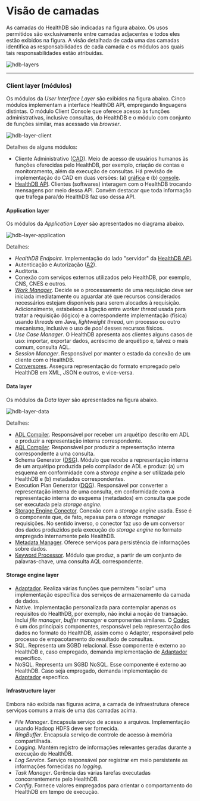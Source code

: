 
# Visão de camadas
As camadas do HealthDB são indicadas na figura abaixo. Os usos permitidos são exclusivamente entre camadas adjacentes e todos eles estão exibidos na figura. A visão detalhada de cada uma das camadas identifica as responsabilidades de cada camada e os módulos aos quais tais responsabilidades estão atribuídas.

![hdb-layers](https://cloud.githubusercontent.com/assets/1735792/24011441/8cdced5c-0a59-11e7-8527-4537c204a8f4.png)

***

### Client layer (módulos)
Os módulos da _User Interface Layer_ são exibidos na figura abaixo. Cinco módulos implementam a interface HealthDB API, empregando linguagens distintas. O módulo Client Console que oferece acesso às funções administrativas, inclusive consultas, do HealthDB e o módulo com conjunto de funções similar, mas acessado via _browser_. 

![hdb-layer-client](https://cloud.githubusercontent.com/assets/1735792/22626068/393e3e76-eb8c-11e6-9042-5e0dcfe9697f.png)

Detalhes de alguns módulos:

- Cliente Administrativo ([CAD](https://github.com/kyriosdata/db/wiki/CAD-(cliente))). Meio de acesso de usuários humanos às funções oferecidas pelo HealthDB, por exemplo, criação de contas e monitoramento, além da execução de consultas. Há previsão de implementação do CAD em duas versões: (a) [gráfica](https://github.com/kyriosdata/db/wiki/Cliente-(gui)) e (b) [console](https://github.com/kyriosdata/db/wiki/Cliente-(console)).
- [HealthDB API](https://github.com/kyriosdata/db/wiki/HealthDB-API). Clientes (softwares) interagem com o HealthDB trocando mensagens por meio dessa API. Convém destacar que toda informação que trafega para/do HealthDB faz uso dessa API.

#### Application layer
Os módulos da _Application Layer_ são apresentados no diagrama abaixo. 

![hdb-layer-application](https://cloud.githubusercontent.com/assets/1735792/22622583/3503510a-eb25-11e6-914d-52deff7ab441.png)

Detalhes:
- _HealthDB Endpoint_. Implementação do lado "servidor" da [HealthDB API](https://github.com/kyriosdata/db/wiki/HealthDB-API).
- Autenticação e Autorização ([A2](https://github.com/kyriosdata/db/wiki/Autentica%C3%A7%C3%A3o-e-Autoriza%C3%A7%C3%A3o-(A2))).
- Auditoria.
- Conexão com serviços externos utilizados pelo HealthDB, por exemplo, CNS, CNES e outros. 
- [_Work Manager_](https://github.com/kyriosdata/db/wiki/Work-Manager). Decide se o processamento de uma requisição deve ser iniciada imediatamente ou aguardar até que recursos considerados necessários estejam disponíveis para serem alocados à requisição. Adicionalmente, estabelece a ligação entre _worker thread_ usada para tratar a requisição (lógico) e a correspondente implementação (física) usando _threads_ em Java, _lightweight thread_, um processo ou outro mecanismo, inclusive o uso de _pool_ desses recursos físicos.
- _Use Case Manager_. O HealthDB apresenta aos clientes alguns casos de uso: importar, exportar dados, acréscimo de arquétipo e, talvez o mais comum, consulta AQL. 
- _Session Manager_. Responsável por manter o estado da conexão de um cliente com o HealthDB.  
- [Conversores](https://github.com/kyriosdata/db/wiki/Conversores). Assegura representação do formato empregado pelo HealthDB em XML, JSON e outros, e vice-versa.

#### Data layer
Os módulos da _Data layer_ são apresentados na figura abaixo. 

![hdb-layer-data](https://cloud.githubusercontent.com/assets/1735792/22618587/7257d7aa-eac7-11e6-9645-b095e86b18ca.png)

Detalhes:

- [ADL Compiler](https://github.com/kyriosdata/db/wiki/Compilador-ADL). Responsável por receber um arquétipo descrito em ADL e produzir a representação interna correspondente.
- [AQL Compiler](https://github.com/kyriosdata/db/wiki/Compilador-AQL). Responsável por produzir a representação interna correspondente a uma consulta.
- Schema Generator ([DSG](https://github.com/kyriosdata/db/wiki/Data-Schema-Generator-(DSG))). Módulo que recebe a representação interna de um arquétipo produzida pelo compilador de ADL e produz: (a) um esquema em conformidade com a _storage engine_ a ser utilizada pelo HealthDB e (b) metadados correspondentes. 
- Execution Plan Generator ([DQG](https://github.com/kyriosdata/db/wiki/Data-Query-Generator-(DQG))). Responsável por converter a representação interna de uma consulta, em conformidade com a representação interna do esquema (metadados) em consulta que pode ser executada pela _storage engine_.
- [Storage Engine Conector](https://github.com/kyriosdata/db/wiki/Storage-Engine-Connector-(SEC)). Conexão com a _storage engine_ usada. Esse é o componente que, de fato, repassa para o _storage manager_ requisições. No sentido inverso, o conector faz uso de um conversor dos dados produzidos pela execução do _storage engine_ no formato empregado internamente pelo HealthDB.
- [Metadata Manager](https://github.com/kyriosdata/db/wiki/Metadata). Oferece serviços para persistência de informações sobre dados. 
- [Keyword Processor](https://github.com/kyriosdata/db/wiki/Palavras-chave). Módulo que produz, a partir de um conjunto de palavras-chave, uma consulta AQL correspondente. 

#### Storage engine layer
- [Adaptador](https://github.com/kyriosdata/db/wiki/Adaptador). Realiza várias funções que permitem "isolar" uma implementação específica dos serviços de armazenamento da camada de dados.
- Native. Implementação personalizada para contemplar apenas os requisitos do HealthDB, por exemplo, não inclui a noção de transação. Inclui _file manager_, _buffer manager_ e componentes similares. O [Codec](https://github.com/kyriosdata/db/wiki/Codec) é um dos principais componentes, responsável pela representação dos dados no formato do HealthDB, assim como o Adapter, responsável pelo processo de empacotamento do resultado de consultas.
- SQL. Representa um SGBD relacional. Esse componente é externo ao HealthDB e, caso empregado, demanda implementação de [Adaptador](https://github.com/kyriosdata/db/wiki/Adaptador) específico. 
- NoSQL. Representa um SGBD NoSQL. Esse componente é externo ao HealthDB. Caso seja empregado, demanda implementação de [Adaptador](https://github.com/kyriosdata/db/wiki/Adaptador) específico.

#### Infrastructure layer
Embora não exibida nas figuras acima, a camada de infraestrutura oferece serviços comuns a mais de uma das camadas acima. 
- _File Manager_. Encapsula serviço de acesso a arquivos. Implementação usando Hadoop HDFS deve ser fornecida.
- _RingBuffer_. Encapsula serviço de controle de acesso à memória compartilhada.
- _Logging_. Mantém registro de informações relevantes geradas durante a execução do HealthDB.
- _Log Service_. Serviço responsável por registrar em meio persistente as informações fornecidas no _logging_.
- _Task Manager_. Gerência das várias tarefas executadas concorrentemente pelo HealthDB.
- _Config_. Fornece valores empregados para orientar o comportamento do HealthDB em tempo de execução. 

